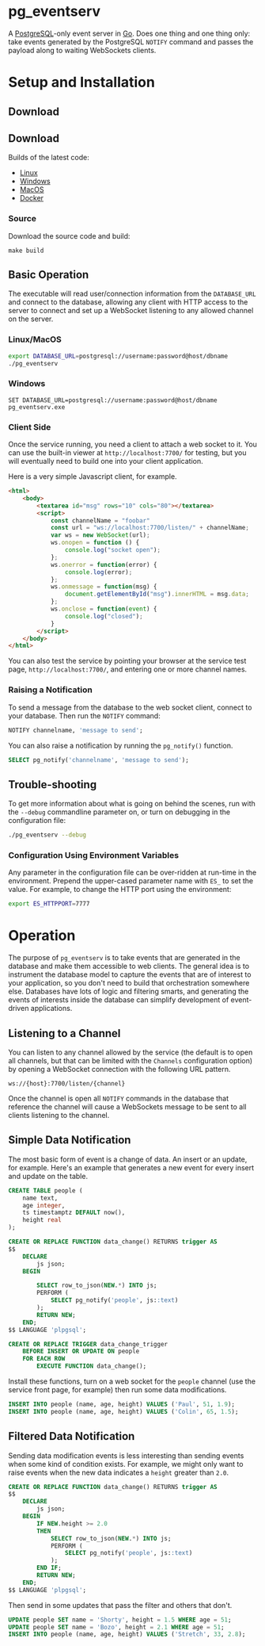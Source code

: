 # pg_eventserv

A [PostgreSQL](https://postgis.net/)-only event server in [Go](https://golang.org/). Does one thing and one thing only: take events generated by the PostgreSQL `NOTIFY` command and passes the payload along to waiting WebSockets clients.

# Setup and Installation

## Download

## Download

Builds of the latest code:

* [Linux](https://postgisftw.s3.amazonaws.com/pg_eventserv_latest_linux.zip)
* [Windows](https://postgisftw.s3.amazonaws.com/pg_eventserv_latest_windows.zip)
* [MacOS](https://postgisftw.s3.amazonaws.com/pg_eventserv_latest_macos.zip)
* [Docker](https://hub.docker.com/r/pramsey/pg_eventserv)

### Source

Download the source code and build:
```
make build
```

## Basic Operation

The executable will read user/connection information from the `DATABASE_URL` and connect to the database, allowing any client with HTTP access to the server to connect and set up a WebSocket listening to any allowed channel on the server.

### Linux/MacOS

```sh
export DATABASE_URL=postgresql://username:password@host/dbname
./pg_eventserv
```

### Windows

```
SET DATABASE_URL=postgresql://username:password@host/dbname
pg_eventserv.exe
```

### Client Side

Once the service running, you need a client to attach a web socket to it. You can use the built-in viewer at `http://localhost:7700/` for testing, but you will eventually need to build one into your client application.

Here is a very simple Javascript client, for example.

```html
<html>
    <body>
        <textarea id="msg" rows="10" cols="80"></textarea>
        <script>
            const channelName = "foobar"
            const url = "ws://localhost:7700/listen/" + channelName;
            var ws = new WebSocket(url);
            ws.onopen = function () {
                console.log("socket open");
            };
            ws.onerror = function(error) {
                console.log(error);
            };
            ws.onmessage = function(msg) {
                document.getElementById("msg").innerHTML = msg.data;
            };
            ws.onclose = function(event) {
                console.log("closed");
            }
        </script>
    </body>
</html>
```

You can also test the service by pointing your browser at the service test page, `http://localhost:7700/`, and entering one or more channel names.

### Raising a Notification

To send a message from the database to the web socket client, connect to your database. Then run the `NOTIFY` command:

```sql
NOTIFY channelname, 'message to send';
```

You can also raise a notification by running the `pg_notify()` function.

```sql
SELECT pg_notify('channelname', 'message to send');
```


## Trouble-shooting

To get more information about what is going on behind the scenes, run with the `--debug` commandline parameter on, or turn on debugging in the configuration file:
```sh
./pg_eventserv --debug
```

### Configuration Using Environment Variables

Any parameter in the configuration file can be over-ridden at run-time in the environment. Prepend the upper-cased parameter name with `ES_` to set the value. For example, to change the HTTP port using the environment:
```bash
export ES_HTTPPORT=7777
```


# Operation

The purpose of `pg_eventserv` is to take events that are generated in the database and make them accessible to web clients. The general idea is to instrument the database model to capture the events that are of interest to your application, so you don't need to build that orchestration somewhere else. Databases have lots of logic and filtering smarts, and generating the events of interests inside the database can simplify development of event-driven applications.

## Listening to a Channel

You can listen to any channel allowed by the service (the default is to open all channels, but that can be limited with the `Channels` configuration option) by opening a WebSocket connection with the following URL pattern.

```
ws://{host}:7700/listen/{channel}
```
Once the channel is open all `NOTIFY` commands in the database that reference the channel will cause a WebSockets message to be sent to all clients listening to the channel.

## Simple Data Notification

The most basic form of event is a change of data. An insert or an update, for example. Here's an example that generates a new event for every insert and update on the table.

```sql
CREATE TABLE people (
    name text,
    age integer,
    ts timestamptz DEFAULT now(),
    height real
);

CREATE OR REPLACE FUNCTION data_change() RETURNS trigger AS
$$
    DECLARE
        js json;
    BEGIN

        SELECT row_to_json(NEW.*) INTO js;
        PERFORM (
            SELECT pg_notify('people', js::text)
        );
        RETURN NEW;
    END;
$$ LANGUAGE 'plpgsql';

CREATE OR REPLACE TRIGGER data_change_trigger
    BEFORE INSERT OR UPDATE ON people
    FOR EACH ROW
        EXECUTE FUNCTION data_change();
```

Install these functions, turn on a web socket for the `people` channel (use the service front page, for example) then run some data modifications.

```sql
INSERT INTO people (name, age, height) VALUES ('Paul', 51, 1.9);
INSERT INTO people (name, age, height) VALUES ('Colin', 65, 1.5);
```

## Filtered Data Notification

Sending data modification events is less interesting than sending events when some kind of condition exists. For example, we might only want to raise events when the new data indicates a `height` greater than `2.0`.

```sql
CREATE OR REPLACE FUNCTION data_change() RETURNS trigger AS
$$
    DECLARE
        js json;
    BEGIN
        IF NEW.height >= 2.0
        THEN
            SELECT row_to_json(NEW.*) INTO js;
            PERFORM (
                SELECT pg_notify('people', js::text)
            );
        END IF;
        RETURN NEW;
    END;
$$ LANGUAGE 'plpgsql';
```

Then send in some updates that pass the filter and others that don't.

```sql
UPDATE people SET name = 'Shorty', height = 1.5 WHERE age = 51;
UPDATE people SET name = 'Bozo', height = 2.1 WHERE age = 51;
INSERT INTO people (name, age, height) VALUES ('Stretch', 33, 2.8);
```

